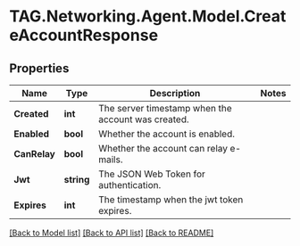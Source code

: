 # TAG.Networking.Agent.Model.CreateAccountResponse

## Properties

Name | Type | Description | Notes
------------ | ------------- | ------------- | -------------
**Created** | **int** | The server timestamp when the account was created. | 
**Enabled** | **bool** | Whether the account is enabled. | 
**CanRelay** | **bool** | Whether the account can relay e-mails. | 
**Jwt** | **string** | The JSON Web Token for authentication. | 
**Expires** | **int** | The timestamp when the jwt token expires. | 

[[Back to Model list]](../README.md#documentation-for-models) [[Back to API list]](../README.md#documentation-for-api-endpoints) [[Back to README]](../README.md)

